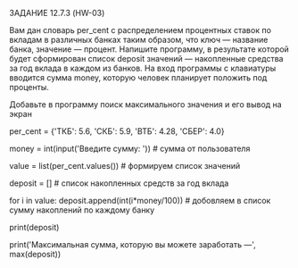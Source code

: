 ЗАДАНИЕ 12.7.3 (HW-03) 


Вам дан словарь per_cent с распределением процентных ставок по вкладам в различных банках таким образом, что ключ — название банка, значение — процент. Напишите программу, в результате которой будет сформирован список deposit значений — накопленные средства за год вклада в каждом из банков. На вход программы с клавиатуры вводится сумма money, которую человек планирует положить под проценты.

Добавьте в программу поиск максимального значения и его вывод на экран

per_cent = {'ТКБ': 5.6, 'СКБ': 5.9, 'ВТБ': 4.28, 'СБЕР': 4.0}

money = int(input('Введите сумму: '))   # сумма от пользователя

value = list(per_cent.values()) # формируем список значений

deposit = [] # список накопленных средств за год вклада

for i in value:    deposit.append(int(i*money/100)) #   добовляем в список сумму накоплений по каждому банку
    
print(deposit)

print('Максимальная сумма, которую вы можете заработать —', max(deposit))
